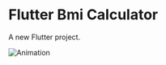 # Flutter Bmi Calculator

A new Flutter project.

![Animation](https://user-images.githubusercontent.com/53400907/153253441-8c0097ea-6cd8-4f72-a15a-e9d07cdc2817.gif)
